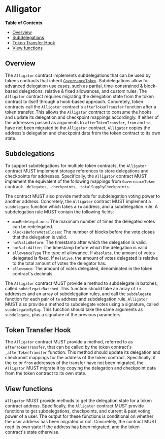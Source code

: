# Alligator

<!-- START doctoc generated TOC please keep comment here to allow auto update -->
<!-- DON'T EDIT THIS SECTION, INSTEAD RE-RUN doctoc TO UPDATE -->
**Table of Contents**

- [Overview](#overview)
- [Subdelegations](#subdelegations)
- [Token Transfer Hook](#token-transfer-hook)
- [View functions](#view-functions)

<!-- END doctoc generated TOC please keep comment here to allow auto update -->

## Overview

The `Alligator` contract implements subdelegations that can be used by tokens contracts that inherit
[`GovernanceToken`](gov-token.md). Subdelegations allow for advanced delegation use cases, such as partial,
time-constrained & block-based delegations, relative & fixed allowances, and custom rules. The `Alligator` contract
requires migrating the delegation state from the token contract to itself through a hook-based approach. Concretely,
token contracts call the `Alligator` contract's `afterTokenTransfer` function after a token transfer. This allows
the `Alligator` contract to consume the hooks and update its delegation and checkpoint mappings accordingly. If either
of the addresses passed as arguments to `afterTokenTransfer`, `from` and `to`, have not been migrated to the `Alligator`
contract, `Alligator` copies the address's delegation and checkpoint data from the token contract to its own state.

## Subdelegations

To support subdelegations for multiple token contracts, the `Alligator` contract MUST implement storage references to
store delegations and checkpoints for addresses. Specifically, the `Alligator` contract MUST implement the equivalent
of the following mappings from `GovernanceToken` contract: `_delegates`, `_checkpoints`, `_totalSupplyCheckpoints`.

The contract MUST also provide methods for subdelegation voting power to another address. Concretely, the `Alligator`
contract MUST implement a `subdelegate` function which takes a `to` address, and a subdelegation rule. A subdelegation
rule MUST contain the following fields:

- `maxRedelegations`: The maximum number of times the delegated votes can be redelegated.
- `blocksBeforeVoteCloses`: The number of blocks before the vote closes that the delegation is valid.
- `notValidBefore`: The timestamp after which the delegation is valid.
- `notValidAfter`: The timestamp before which the delegation is valid.
- `allowanceType` The type of allowance. If `Absolute`, the amount of votes delegated is fixed. If `Relative`, the
  amount of votes delegated is relative to the total amount of votes the delegator has.
- `allowance`: The amount of votes delegated, denominated in the token contract's decimals.

The `Alligator` contract MUST provide a method to subdelegate in batches, called `subdelegateBatched`. This function
should take an array of `to` addresses and an array of subdelegation rules, and call the `subdelegate` function for each
pair of `to` address and subdelegation rule. `Alligator` MUST also provide a method to subdelegate votes using a
signature, called `subdelegateBySig`. This function should take the same arguments as `subdelegate`, plus a signature
of the previous parameters.

## Token Transfer Hook

The `Alligator` contract MUST provide a method, referred to as `afterTokenTransfer`, that can be called by the token
contract's `_afterTokenTransfer` function. This method should update its delegation and checkpoint mappings for the
address of the token contract. Specifically, if the `to` or `from` addresses of the transfer have not been migrated,
the `Alligator` MUST migrate it by copying the delegation and checkpoint data from the token contract to its own state.

## View functions

`Alligator` MUST provide methods to get the delegation state for a token contract address. Specifically, the `Alligator`
contract MUST provide functions to get subdelegations, checkpoints, and current & past voting power of a user. The output
for these functions is conditional on whether the user address has been migrated or not. Concretely, the contract MUST
read its own state if the address has been migrated, and the token contract's state otherwise.

